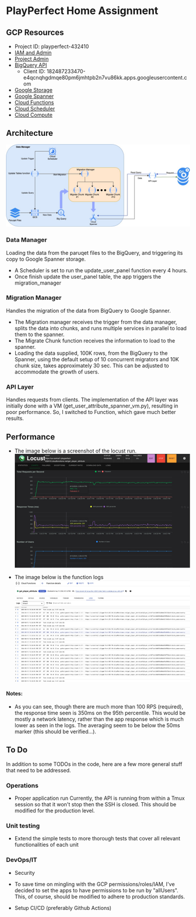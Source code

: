 # PlayPerfect Home Assignment
## GCP Resources
- Project ID: playperfect-432410
- [IAM and Admin](https://console.cloud.google.com/iam-admin/iam?referrer=search&hl=en&project=playperfect-432410)
- [Project Admin](https://console.cloud.google.com/welcome/new?project=playperfect-432410&hl=en)
- [BigQuery API](https://console.cloud.google.com/apis/api/bigquery.googleapis.com/metrics?hl=en&project=playperfect-432410)
  - Client ID: 182487233470-e4qcnqhgdmqe80pm6jmhtpb2n7vu86kk.apps.googleusercontent.com
- [Google Storage](https://console.cloud.google.com/storage/browser/game-events-bucket?hl=en&project=playperfect-432410)
- [Google Spanner](https://console.cloud.google.com/spanner/instances?authuser=1&project=playperfect-432410)
- [Cloud Functions](https://console.cloud.google.com/functions/list?referrer=search&hl=en&project=playperfect-432410)
- [Cloud Scheduler](https://console.cloud.google.com/cloudscheduler?referrer=search&hl=en&project=playperfect-432410)
- [Cloud Compute](https://console.cloud.google.com/compute/instances?authuser=1&project=playperfect-432410)

## Architecture
![Solution Architecture](./playperfect-architecture.jpg)

### Data Manager
Loading the data from the paruqet files to the BigQuery, and triggering its copy to Google Spanner storage.

* A Scheduler is set to run the update_user_panel function every 4 hours.
* Once finish update the user_panel table, the app triggers the migration_manager

### Migration Manager
Handles the migration of the data from BigQuery to Google Spanner.
* The Migration manager receives the trigger from the data manager, splits the data into chunks, and runs multiple services in parallel to load them to the spanner.
* The Migrate Chunk function receives the information to load to the spanner.
* Loading the data supplied, 100K rows, from the BigQuery to the Spanner, using the default setup of 10 concurrent migrators and 10K chunk size, takes approximately 30 sec. This can be adjusted to accommodate the growth of users.

### API Layer
Handles requests from clients.
The implementation of the API layer was initially done with a VM (get_user_attribute_spanner_vm.py), resulting in poor performance. 
So, I switched to Function, which gave much better results.


## Performance
* The image below is a screenshot of the locust run.
![API Performance](./api-performance.jpg)

* The image below is the function logs
![Inner look](./api-logs.jpg)

#### Notes:
- As you can see, though there are much more than 100 RPS (required), the response time seen is 350ms on the 95th percentile.
This would be mostly a network latency, rather than the app response which is much lower as seen in the logs. The averaging seem to be below the 50ms marker (this should be verified...). 


## To Do
In addition to some TODOs in the code, here are a few more general stuff that need to be addressed.

### Operations
* Proper application run
  Currently, the API is running from within a Tmux session so that it won't stop then the SSH is closed. 
  This should be modified for the production level.

### Unit testing
* Extend the simple tests to more thorough tests that cover all relevant functionalities of each unit
  
### DevOps/IT
* Security
- To save time on mingling with the GCP permissions/roles/IAM, I've decided to set the apps to have permissions to be run by "allUsers". This, of course, should be modified to adhere to production standards.

* Setup CI/CD (preferably Github Actions)
